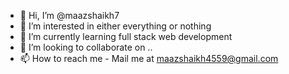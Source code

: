 - 👋 Hi, I’m @maazshaikh7
- 👀 I’m interested in either everything or nothing
- 🌱 I’m currently learning full stack web development
- 💞️ I’m looking to collaborate on ..
- 📫 How to reach me - Mail me at maazshaikh4559@gmail.com

<!---
maazshaikh7/maazshaikh7 is a ✨ special ✨ repository because its `README.md` (this file) appears on your GitHub profile.
You can click the Preview link to take a look at your changes.
--->
